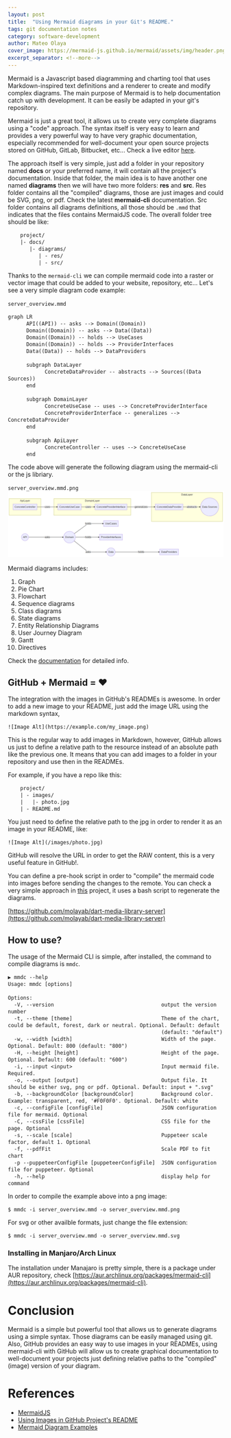 ```yaml
---
layout: post
title:  "Using Mermaid diagrams in your Git's README."
tags: git documentation notes
category: software-development
author: Mateo Olaya
cover_image: https://mermaid-js.github.io/mermaid/assets/img/header.png
excerpt_separator: <!--more-->
---
```


Mermaid is a Javascript based diagramming and charting tool that uses Markdown-inspired text definitions and a renderer to create and modify complex diagrams. The main purpose of Mermaid is to help documentation catch up with development. It can be easily be adapted in your git's repository.

<!--more-->

Mermaid is just a great tool, it allows us to create very complete diagrams using a "code" approach. The syntax itself is very easy to learn and provides a very powerful way to have very graphic documentation, especially recommended for well-document your open source projects stored on GitHub, GitLab, Bitbucket, etc... Check a live editor [here](https://mermaid-js.github.io/mermaid-live-editor/).

The approach itself is very simple, just add a folder in your repository named **docs** or your preferred name, it will contain all the project's documentation. Inside that folder, the main idea is to have another one named **diagrams** then we will have two more folders: **res** and **src**. Res folder contains all the "compiled" diagrams, those are just images and could be SVG, png, or pdf. Check the latest **mermaid-cli** documentation. Src folder contains all diagrams definitions, all those should be `.mmd` that indicates that the files contains MermaidJS code. The overall folder tree should be like:

```
    project/
    |- docs/
       |- diagrams/
          | - res/
          | - src/
```

Thanks to the `mermaid-cli` we can compile mermaid code into a raster or vector image that could be added to your website, repository, etc... Let's see a very simple diagram code example:

`server_overview.mmd`
```
graph LR
      API((API)) -- asks --> Domain((Domain))
      Domain((Domain)) -- asks --> Data((Data))
      Domain((Domain)) -- holds --> UseCases
      Domain((Domain)) -- holds --> ProviderInterfaces
      Data((Data)) -- holds --> DataProviders

      subgraph DataLayer
            ConcreteDataProvider -- abstracts --> Sources((Data Sources))
      end
      
      subgraph DomainLayer
            ConcreteUseCase -- uses --> ConcreteProviderInterface
            ConcreteProviderInterface -- generalizes --> ConcreteDataProvider
      end

      subgraph ApiLayer
            ConcreteController -- uses --> ConcreteUseCase
      end
```

The code above will generate the following diagram using the mermaid-cli or the js libriary.

`server_overview.mmd.png`
![Example Diagram](/includes/images/2020-10-05-using-mermaid-diagrams-in-your-git-repository-documentation/server_overview.mmd.png)

Mermaid diagrams includes:
 1. Graph
 2. Pie Chart
 3. Flowchart
 4. Sequence diagrams
 5. Class diagrams
 6. State diagrams
 7. Entity Relationship Diagrams
 8. User Journey Diagram
 9. Gantt
 10. Directives

 Check the [documentation](https://mermaid-js.github.io/mermaid/diagrams-and-syntax-and-examples/n00b-syntaxReference.html) for detailed info.

## GitHub + Mermaid = ❤️
The integration with the images in GitHub's READMEs is awesome. In order to add a new image to your README, just add the image URL using the markdown syntax,
```
![Image Alt](https://example.com/my_image.png)
```
This is the regular way to add images in Markdown, however, GitHub allows us just to define a relative path to the resource instead of an absolute path like the previous one. It means that you can add images to a folder in your repository and use then in the READMEs. 

For example, if you have a repo like this:
```
    project/
    | - images/
    |   |- photo.jpg
    | - README.md
```
You just need to define the relative path to the jpg in order to render it as an image in your README, like:
```
![Image Alt](/images/photo.jpg)
```
GitHub will resolve the URL in order to get the RAW content, this is a very useful feature in GitHub!.

You can define a pre-hook script in order to "compile" the mermaid code into images before sending the changes to the remote. You can check a very simple approach in [this](https://github.com/molayab/dart-media-library-server/blob/master/docs/regenerate-diagrams.sh) project, it uses a bash script to regenerate the diagrams.

[https://github.com/molayab/dart-media-library-server](https://github.com/molayab/dart-media-library-server)

## How to use? 
The usage of the Mermaid CLI is simple, after installed, the command to compile diagrams is `mmdc`.

```
▶ mmdc --help
Usage: mmdc [options]

Options:
  -V, --version                                   output the version number
  -t, --theme [theme]                             Theme of the chart, could be default, forest, dark or neutral. Optional. Default: default
                                                  (default: "default")
  -w, --width [width]                             Width of the page. Optional. Default: 800 (default: "800")
  -H, --height [height]                           Height of the page. Optional. Default: 600 (default: "600")
  -i, --input <input>                             Input mermaid file. Required.
  -o, --output [output]                           Output file. It should be either svg, png or pdf. Optional. Default: input + ".svg"
  -b, --backgroundColor [backgroundColor]         Background color. Example: transparent, red, '#F0F0F0'. Optional. Default: white
  -c, --configFile [configFile]                   JSON configuration file for mermaid. Optional
  -C, --cssFile [cssFile]                         CSS file for the page. Optional
  -s, --scale [scale]                             Puppeteer scale factor, default 1. Optional
  -f, --pdfFit                                    Scale PDF to fit chart
  -p --puppeteerConfigFile [puppeteerConfigFile]  JSON configuration file for puppeteer. Optional
  -h, --help                                      display help for command
```

In order to compile the example above into a png image:

```
$ mmdc -i server_overview.mmd -o server_overview.mmd.png
```

For svg or other availble formats, just change the file extension:

```
$ mmdc -i server_overview.mmd -o server_overview.mmd.svg
```

### Installing in Manjaro/Arch Linux
The installation under Manajaro is pretty simple, there is a package under AUR repository, check [https://aur.archlinux.org/packages/mermaid-cli](https://aur.archlinux.org/packages/mermaid-cli).

# Conclusion 

Mermaid is a simple but powerful tool that allows us to generate diagrams using a simple syntax. Those diagrams can be easily managed using git. Also, GitHub provides an easy way to use images in your READMEs, using mermaid-cli with GitHub will allow us to create graphical documentation to well-document your projects just defining relative paths to the "compiled" (image) version of your diagram.

# References 
 - [MermaidJS](https://mermaid-js.github.io/mermaid/)
 - [Using Images in GitHub Project's README](https://stackoverflow.com/a/38274615/1391902)
 - [Mermaid Diagram Examples](https://mermaid-js.github.io/mermaid/diagrams-and-syntax-and-examples/examples.html)